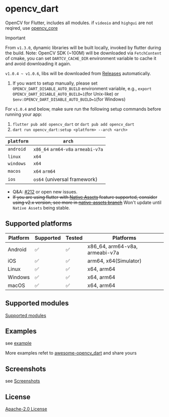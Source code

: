 # opencv_dart

OpenCV for Flutter, includes all modules. if `videoio` and `highgui` are not reqired,
use [opencv_core](https://pub.dev/packages/opencv_core)

> [!IMPORTANT]
>
> From `v1.3.0`, dynamic libraries will be built locally, invoked by flutter during the build.
> Note: OpenCV SDK (~100M) will be downloaded via `FetchContent` of cmake, you can
> set `DARTCV_CACHE_DIR` environment variable to cache it and avoid downloading it again.
>
> `v1.0.4 ~ v1.0.6`, libs will be downloaded from
> [Releases](https://github.com/rainyl/opencv_dart/releases) automatically.
>
> 1. If you want to setup manually, please set `OPENCV_DART_DISABLE_AUTO_BUILD` environment variable,
> e.g., `export OPENCV_DART_DISABLE_AUTO_BUILD=1`(for Unix-like)
> or `$env:OPENCV_DART_DISABLE_AUTO_BUILD=1`(for Windows)
>
> For `v1.0.4` and below, make sure run the following setup commands before running your app:
>
> 1. `flutter pub add opencv_dart` or `dart pub add opencv_dart`
> 2. `dart run opencv_dart:setup <platform> --arch <arch>`
>
> | `platform` | `arch`                             |
> | ---------- | ---------------------------------- |
> | `android`  | `x86_64` `arm64-v8a` `armeabi-v7a` |
> | `linux`    | `x64`                              |
> | `windows`  | `x64`                              |
> | `macos`    | `x64` `arm64`                      |
> | `ios`      | `os64` (universal framework)       |
>
> - Q&A: [#212](https://github.com/rainyl/opencv_dart/issues/212) or open new issues.
> - ~~If you are using flutter with [Native Assets](https://github.com/flutter/flutter/issues/129757) feature supported, consider using v2.x version, see more in [native-assets branch](https://github.com/rainyl/opencv_dart/tree/native-assets)~~ Won't update until `Native Assets` being stable.
>

## Supported platforms

| Platform | Supported          | Tested             | Platforms                      |
| -------- | ------------------ | ------------------ | ------------------------------ |
| Android  | :white_check_mark: | :white_check_mark: | x86_64, arm64-v8a, armeabi-v7a |
| iOS      | :white_check_mark: | :white_check_mark: | arm64, x64(Simulator)          |
| Linux    | :white_check_mark: | :white_check_mark: | x64, arm64                     |
| Windows  | :white_check_mark: | :white_check_mark: | x64, arm64                     |
| macOS    | :white_check_mark: | :white_check_mark: | x64, arm64                     |

## Supported modules

[Supported modules](https://github.com/rainyl/opencv_dart?tab=readme-ov-file#status)

## Examples

see [example](https://github.com/rainyl/opencv_dart/tree/main/example)

More examples refet to [awesome-opencv_dart](https://github.com/rainyl/awesome-opencv_dart) and share yours

## Screenshots

see [Screenshots](https://github.com/rainyl/opencv_dart?tab=readme-ov-file#Screenshots)

## License

[Apache-2.0 License](LICENSE)
